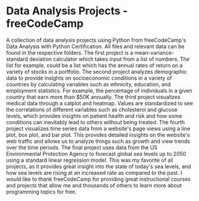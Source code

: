 # Data Analysis Projects - freeCodeCamp 
A collection of data analysis projects using Python from freeCodeCamp's Data Analysis with Python Certification.
All files and relevant data can be found in the respective folders.
The first project is a mean-variance-standard deviation calculator which takes input from a list of numbers. The list for example, could be a list which has the annual rates of return on a variety of stocks in a portfolio.
The second project analyzes demographic data to provide insights on socioeconomic conditions in a variety of countries by calculating variables such as ethnicity, education, and employment statistics. For example, the percentage of individuals in a given country that earn more than $50K annually. 
The third project visualizes medical data through a catplot and heatmap. Values are standardized to see the correlations of different variables such as cholesterol and glucose levels, which provides insights on patient health and risk and how some conditions can inevitably lead to others without being treated.
The fourth project visualizes time series data from a website's page views using a line plot, box plot, and bar plot. This provides detailed insights on the website's web traffic and allows us to analyze things such as growth and view trends over the time periods.
The final project uses data from the US Environmental Protection Agency to forecast global sea levels up to 2050 using a standard linear regression model. This was my favorite of all projects, as it provides great insight into the state of today's sea levels, and how sea levels are rising at an increased rate as compared to the past.
I would like to thank freeCodeCamp for providing great instructional courses and projects that allow me and thousands of others to learn more about programming topics for free.
